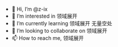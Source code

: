 - 👋 Hi, I’m @z-ix
- 👀 I’m interested in 领域展开
- 🌱 I’m currently learning 领域展开 无量空处
- 💞️ I’m looking to collaborate on 领域展开
- 📫 How to reach me,  领域展开

<!---
z-ix/z-ix is a ✨ special ✨ repository because its `README.md` (this file) appears on your GitHub profile.
You can click the Preview link to take a look at your changes.
--->

